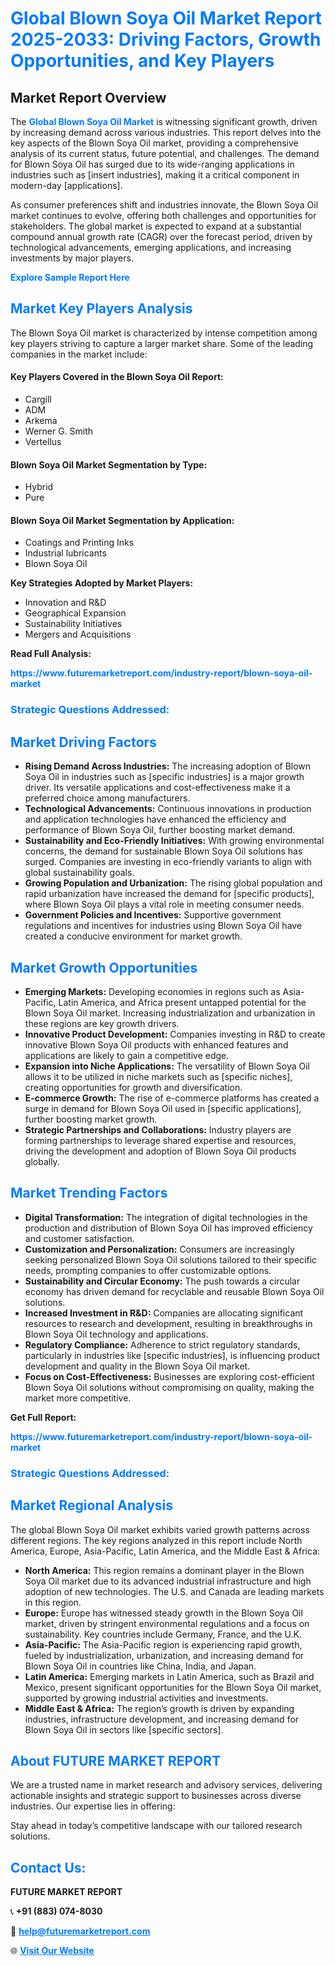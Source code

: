 <h1 style="color: #007BFF;">Global Blown Soya Oil Market Report 2025-2033: Driving Factors, Growth Opportunities, and Key Players</h1>

<section id="overview">
<h2>Market Report Overview</h2>
<p>The <a href="https://www.futuremarketreport.com/industry-report/blown-soya-oil-market" style="color: #007BFF; text-decoration: none;"><strong>Global Blown Soya Oil Market</strong></a> is witnessing significant growth, driven by increasing demand across various industries. This report delves into the key aspects of the Blown Soya Oil market, providing a comprehensive analysis of its current status, future potential, and challenges. The demand for Blown Soya Oil has surged due to its wide-ranging applications in industries such as [insert industries], making it a critical component in modern-day [applications].</p>
<p>As consumer preferences shift and industries innovate, the Blown Soya Oil market continues to evolve, offering both challenges and opportunities for stakeholders. The global market is expected to expand at a substantial compound annual growth rate (CAGR) over the forecast period, driven by technological advancements, emerging applications, and increasing investments by major players.</p>
</section>

<section id="overview">
<p><a href="https://www.futuremarketreport.com/request-sample/reportId=120376" style="color: #007BFF; text-decoration: none;"><strong>Explore Sample Report Here</strong></a></p>
</section>

<section id="key-players">
<h2 style="color: #007BFF;">Market Key Players Analysis</h2>
<p>The Blown Soya Oil market is characterized by intense competition among key players striving to capture a larger market share. Some of the leading companies in the market include:</p>
<h4>Key Players Covered in the Blown Soya Oil Report:</h4>
<ul><li>Cargill</li><li>ADM</li><li>Arkema</li><li>Werner G. Smith</li><li>Vertellus</li></ul>
<h4>Blown Soya Oil Market Segmentation by Type:</h4>
<ul><li>Hybrid</li><li>Pure</li></ul>

<h4>Blown Soya Oil Market Segmentation by Application:</h4>
<ul><li>Coatings and Printing Inks</li><li>Industrial lubricants</li><li>Blown Soya Oil</li></ul>
<p><strong>Key Strategies Adopted by Market Players:</strong></p>
<ul>
<li>Innovation and R&D</li>
<li>Geographical Expansion</li>
<li>Sustainability Initiatives</li>
<li>Mergers and Acquisitions</li>
</ul>
</section>

<section>
<p><strong>Read Full Analysis: </strong></p><a href="https://www.futuremarketreport.com/industry-report/blown-soya-oil-market" style="color: #007BFF; text-decoration: none;"><strong>https://www.futuremarketreport.com/industry-report/blown-soya-oil-market</strong></a>
<h3 style="color: #007BFF;">Strategic Questions Addressed:</h3>
</section>

<section id="driving-factors">
<h2 style="color: #007BFF;">Market Driving Factors</h2>
<ul>
<li><strong>Rising Demand Across Industries:</strong> The increasing adoption of Blown Soya Oil in industries such as [specific industries] is a major growth driver. Its versatile applications and cost-effectiveness make it a preferred choice among manufacturers.</li>
<li><strong>Technological Advancements:</strong> Continuous innovations in production and application technologies have enhanced the efficiency and performance of Blown Soya Oil, further boosting market demand.</li>
<li><strong>Sustainability and Eco-Friendly Initiatives:</strong> With growing environmental concerns, the demand for sustainable Blown Soya Oil solutions has surged. Companies are investing in eco-friendly variants to align with global sustainability goals.</li>
<li><strong>Growing Population and Urbanization:</strong> The rising global population and rapid urbanization have increased the demand for [specific products], where Blown Soya Oil plays a vital role in meeting consumer needs.</li>
<li><strong>Government Policies and Incentives:</strong> Supportive government regulations and incentives for industries using Blown Soya Oil have created a conducive environment for market growth.</li>
</ul>
</section>

<section id="growth-opportunities">
<h2 style="color: #007BFF;">Market Growth Opportunities</h2>
<ul>
<li><strong>Emerging Markets:</strong> Developing economies in regions such as Asia-Pacific, Latin America, and Africa present untapped potential for the Blown Soya Oil market. Increasing industrialization and urbanization in these regions are key growth drivers.</li>
<li><strong>Innovative Product Development:</strong> Companies investing in R&D to create innovative Blown Soya Oil products with enhanced features and applications are likely to gain a competitive edge.</li>
<li><strong>Expansion into Niche Applications:</strong> The versatility of Blown Soya Oil allows it to be utilized in niche markets such as [specific niches], creating opportunities for growth and diversification.</li>
<li><strong>E-commerce Growth:</strong> The rise of e-commerce platforms has created a surge in demand for Blown Soya Oil used in [specific applications], further boosting market growth.</li>
<li><strong>Strategic Partnerships and Collaborations:</strong> Industry players are forming partnerships to leverage shared expertise and resources, driving the development and adoption of Blown Soya Oil products globally.</li>
</ul>
</section>

<section id="trending-factors">
<h2 style="color: #007BFF;">Market Trending Factors</h2>
<ul>
<li><strong>Digital Transformation:</strong> The integration of digital technologies in the production and distribution of Blown Soya Oil has improved efficiency and customer satisfaction.</li>
<li><strong>Customization and Personalization:</strong> Consumers are increasingly seeking personalized Blown Soya Oil solutions tailored to their specific needs, prompting companies to offer customizable options.</li>
<li><strong>Sustainability and Circular Economy:</strong> The push towards a circular economy has driven demand for recyclable and reusable Blown Soya Oil solutions.</li>
<li><strong>Increased Investment in R&D:</strong> Companies are allocating significant resources to research and development, resulting in breakthroughs in Blown Soya Oil technology and applications.</li>
<li><strong>Regulatory Compliance:</strong> Adherence to strict regulatory standards, particularly in industries like [specific industries], is influencing product development and quality in the Blown Soya Oil market.</li>
<li><strong>Focus on Cost-Effectiveness:</strong> Businesses are exploring cost-efficient Blown Soya Oil solutions without compromising on quality, making the market more competitive.</li>
</ul>
</section>

<section>
<p><strong>Get Full Report: </strong></p><a href="https://www.futuremarketreport.com/industry-report/blown-soya-oil-market" style="color: #007BFF; text-decoration: none;"><strong>https://www.futuremarketreport.com/industry-report/blown-soya-oil-market</strong></a>
<h3 style="color: #007BFF;">Strategic Questions Addressed:</h3>
</section>


<section id="regional-analysis">
<h2 style="color: #007BFF;">Market Regional Analysis</h2>
<p>The global Blown Soya Oil market exhibits varied growth patterns across different regions. The key regions analyzed in this report include North America, Europe, Asia-Pacific, Latin America, and the Middle East & Africa:</p>
<ul>
<li><strong>North America:</strong> This region remains a dominant player in the Blown Soya Oil market due to its advanced industrial infrastructure and high adoption of new technologies. The U.S. and Canada are leading markets in this region.</li>
<li><strong>Europe:</strong> Europe has witnessed steady growth in the Blown Soya Oil market, driven by stringent environmental regulations and a focus on sustainability. Key countries include Germany, France, and the U.K.</li>
<li><strong>Asia-Pacific:</strong> The Asia-Pacific region is experiencing rapid growth, fueled by industrialization, urbanization, and increasing demand for Blown Soya Oil in countries like China, India, and Japan.</li>
<li><strong>Latin America:</strong> Emerging markets in Latin America, such as Brazil and Mexico, present significant opportunities for the Blown Soya Oil market, supported by growing industrial activities and investments.</li>
<li><strong>Middle East & Africa:</strong> The region’s growth is driven by expanding industries, infrastructure development, and increasing demand for Blown Soya Oil in sectors like [specific sectors].</li>
</ul>
</section>

<footer>
<h2 style="color: #007BFF;">About FUTURE MARKET REPORT</h2>
<p>We are a trusted name in market research and advisory services, delivering actionable insights and strategic support to businesses across diverse industries. Our expertise lies in offering:</p>

<p>Stay ahead in today’s competitive landscape with our tailored research solutions.</p>

<h2 style="color: #007BFF;">Contact Us:</h2>
<p><strong>FUTURE MARKET REPORT</strong></p>
<p>📞 <strong>+91 (883) 074-8030</strong></p>
<p>📧 <strong><a href="mailto:help@futuremarketreport.com" style="color: #007BFF;">help@futuremarketreport.com</a></strong></p>
<p>🌐 <strong><a href="https://www.futuremarketreport.com/" style="color: #007BFF;">Visit Our Website</a></strong></p>
</footer>
